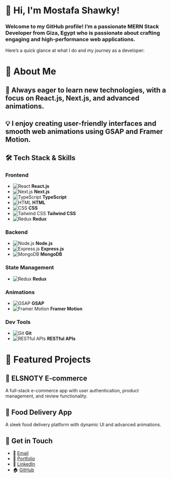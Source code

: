 # 👋 Hi, I'm Mostafa Shawky!
### Welcome to my GitHub profile! I’m a passionate MERN Stack Developer from Giza, Egypt who is passionate about crafting engaging and high-performance web applications.
Here’s a quick glance at what I do and my journey as a developer:

# 🚀 About Me
## 🌱 Always eager to learn new technologies, with a focus on React.js, Next.js, and advanced animations.
## 💡 I enjoy creating user-friendly interfaces and smooth web animations using GSAP and Framer Motion.

## 🛠️ Tech Stack & Skills

### Frontend
- ![React](https://img.shields.io/badge/-React-61DAFB?logo=react&logoColor=white) **React.js**
- ![Next.js](https://img.shields.io/badge/-Next.js-000000?logo=next.js&logoColor=white) **Next.js**
- ![TypeScript](https://img.shields.io/badge/-TypeScript-3178C6?logo=typescript&logoColor=white) **TypeScript**
- ![HTML](https://img.shields.io/badge/-HTML5-E34F26?logo=html5&logoColor=white) **HTML**
- ![CSS](https://img.shields.io/badge/-CSS3-1572B6?logo=css3&logoColor=white) **CSS**
- ![Tailwind CSS](https://img.shields.io/badge/-Tailwind_CSS-38B2AC?logo=tailwind-css&logoColor=white) **Tailwind CSS**
- ![Redux](https://img.shields.io/badge/-Redux-764ABC?logo=redux&logoColor=white) **Redux**

### Backend
- ![Node.js](https://img.shields.io/badge/-Node.js-339933?logo=node.js&logoColor=white) **Node.js**
- ![Express.js](https://img.shields.io/badge/-Express-000000?logo=express&logoColor=white) **Express.js**
- ![MongoDB](https://img.shields.io/badge/-MongoDB-47A248?logo=mongodb&logoColor=white) **MongoDB**

### State Management
- ![Redux](https://img.shields.io/badge/-Redux-764ABC?logo=redux&logoColor=white) **Redux**

### Animations
- ![GSAP](https://img.shields.io/badge/-GSAP-88CE02?logo=greensock&logoColor=white) **GSAP**
- ![Framer Motion](https://img.shields.io/badge/-Framer_Motion-0055FF?logo=framer&logoColor=white) **Framer Motion**

### Dev Tools
- ![Git](https://img.shields.io/badge/-Git-F05032?logo=git&logoColor=white) **Git**
- ![RESTful APIs](https://img.shields.io/badge/-RESTful_APIs-005571?logo=restful&logoColor=white) **RESTful APIs**

# 💼 Featured Projects
## 🛒 ELSNOTY E-commerce
A full-stack e-commerce app with user authentication, product management, and review functionality.
## 🍕 Food Delivery App
A sleek food delivery platform with dynamic UI and advanced animations.

## 🔗 Get in Touch
- 📧 [Email](mailto:mostafashawky399@gmail.com)
- 💼 [Portfolio](https://personal-portfolio-lime-theta.vercel.app/)
- 🔗 [LinkedIn](https://www.linkedin.com/in/mostafashawkyfrontend/)
- 🏠 [GitHub](https://github.com/elsnoty)
